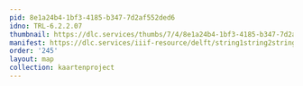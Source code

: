 ```yaml
---
pid: 8e1a24b4-1bf3-4185-b347-7d2af552ded6
idno: TRL-6.2.2.07
thumbnail: https://dlc.services/thumbs/7/4/8e1a24b4-1bf3-4185-b347-7d2af552ded6/full/400,339/0/default.jpg
manifest: https://dlc.services/iiif-resource/delft/string1string2string3/kaartenproject-2007/TRL-6.2.2.07
order: '245'
layout: map
collection: kaartenproject
---
```

